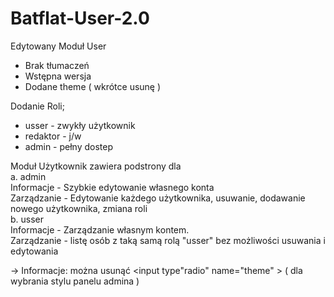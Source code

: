 # Batflat-User-2.0
Edytowany Moduł User

- Brak tłumaczeń
- Wstępna wersja
- Dodane theme ( wkrótce usunę )

Dodanie Roli; </br>
- usser - zwykły użytkownik</br>
- redaktor - j/w</br>
- admin - pełny dostep</br>

Moduł Użytkownik zawiera podstrony dla</br>
a. admin</br>
Informacje - Szybkie edytowanie własnego konta</br>
Zarządzanie - Edytowanie każdego użytkownika, usuwanie, dodawanie nowego użytkownika, zmiana roli</br>
b. usser</br>
Informacje - Zarządzanie własnym kontem.</br>
Zarządzanie - listę osób z taką samą rolą "usser" bez możliwości usuwania i edytowania</br>

 -> Informacje: można usunąć <input type"radio" name="theme" > ( dla wybrania stylu panelu admina )

